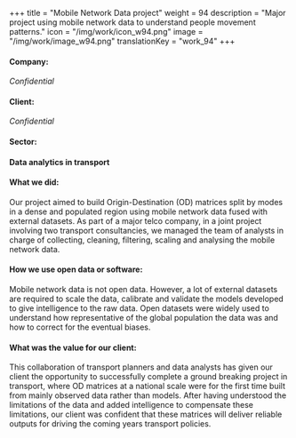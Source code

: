+++
title = "Mobile Network Data project"
weight = 94
description = "Major project using mobile network data to understand people movement patterns."
icon = "/img/work/icon_w94.png"
image = "/img/work/image_w94.png"
translationKey = "work_94"
+++

<!-- Company -->
<div class="row">
	<div class="col-sm-3"><h4>Company:</h4></div>
	<!-- <div class="col-sm-3"> <h4><a href = "https://www.o2.co.uk/" target="_blank">Telefónica UK</a> </h4> </div> -->
	<div class="col-sm-3"> <i>Confidential</i></div>
	<!-- <div class="col-sm-3"><a href = "https://www.o2.co.uk/" target="_blank"/> <img src="/img/clients/icon_telefonica.svg" width="150px"/></a></div> -->
</div>	

<!-- Client -->
<div class="row">
	<div class="col-sm-3"><h4>Client:</h4></div>
	<div class="col-sm-3"> <i>Confidential</i></div>
	<!-- <div class="col-sm-3"> <h4><a href = "https://tfl.gov.uk/" target="_blank">Transport for London (TfL)</a> </h4> </div> -->
	<!-- <div class="col-sm-3"><a href = "https://tfl.gov.uk/" target="_blank"/> <img src="/img/clients/icon_tfl.svg" width="150px"/></a></div> -->
</div>	

<!-- Sector -->
<div class="row">
	<div class="col-sm-3"><h4>Sector:</h4></div>
	<div class="col-sm-3"> <h4>Data analytics in transport</div>
	<div class="col-sm-3"></div>
</div>	

<h4>What we did:</h4> 
<p>
Our project aimed to build Origin-Destination (OD) matrices split by modes in a dense and populated region using mobile network data fused with external datasets.
As part of a major telco company, in a joint project involving two transport consultancies, we managed the team of analysts in charge of collecting, cleaning, filtering, scaling and analysing the mobile network data.
</p>

<h4>How we use open data or software:</h4>
<p>
Mobile network data is not open data. However, a lot of external datasets are required to scale the data, calibrate and validate the models developed to give intelligence to the raw data. Open datasets were widely used to understand how representative of the global population the data was and how to correct for the eventual biases.
</p>

<h4>What was the value for our client:</h4>
<p>
This collaboration of transport planners and data analysts has given our client the opportunity to successfully complete a ground breaking project in transport, where OD matrices at a national scale were for the first time built from mainly observed data rather than models. After having understood the limitations of the data and added intelligence to compensate these limitations, our client was confident that these matrices will deliver reliable outputs for driving the coming years transport policies.
</p>

<p>
<!-- More information on this project can be found <a href = "https://aetransport.org/en-gb/past-etc-papers/conference-papers-2018?search=edmond&state=a" target="_blank"><u>here</u></a>. -->
</p>


